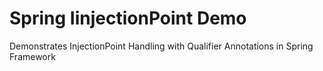 # Spring IinjectionPoint Demo

Demonstrates InjectionPoint Handling with Qualifier Annotations in Spring Framework
